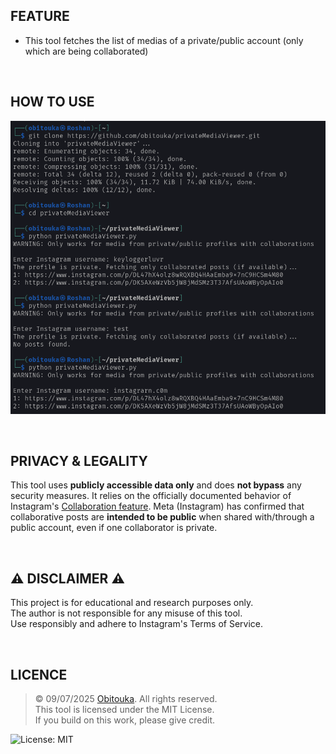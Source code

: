 ## FEATURE
- This tool fetches the list of medias of a private/public account (only which are being collaborated)

<br>

## HOW TO USE

![Example](./example.png)

<br>

## PRIVACY & LEGALITY

This tool uses **publicly accessible data only** and does **not bypass** any security measures. It relies on the officially documented behavior of Instagram's [Collaboration feature](https://help.instagram.com/3526836317546926).
Meta (Instagram) has confirmed that collaborative posts are **intended to be public** when shared with/through a public account, even if one collaborator is private.

<br>

## ⚠️ DISCLAIMER ⚠️

This project is for educational and research purposes only.  
The author is not responsible for any misuse of this tool.  
Use responsibly and adhere to Instagram's Terms of Service.

<br>

## LICENCE 
> © 09/07/2025 [Obitouka](https://github.com/obitouka). All rights reserved.  
> This tool is licensed under the MIT License.  
> If you build on this work, please give credit.

![License: MIT](https://img.shields.io/badge/License-MIT-yellow.svg)
